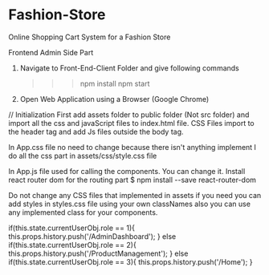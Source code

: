 # Fashion-Store
Online Shopping Cart System for a Fashion Store

Frontend Admin Side Part

1. Navigate to Front-End-Client Folder and give following commands
    >>>npm install
    >>>npm start
2. Open Web Application using a Browser (Google Chrome)

// Initialization
First add assets folder to public folder (Not src folder) and import all the css and javaScript files to index.html file.
CSS Files import to the header tag and add Js files outside the body tag.

In App.css file no need to change because there isn't anything implement I do all the css part in assets/css/style.css file

In App.js file used for calling the components. You can change it.
Install react router dom for the routing part
$ npm install --save react-router-dom

Do not change any CSS files that implemented in assets if you need you can add styles in styles.css file using your own classNames also you can use any implemented class for your components.

  if(this.state.currentUserObj.role == 1){
            this.props.history.push('/AdminDashboard');
        }
        else if(this.state.currentUserObj.role == 2){
            this.props.history.push('/ProductManagement');
        }
         else if(this.state.currentUserObj.role == 3){
             this.props.history.push('/Home');
         }

